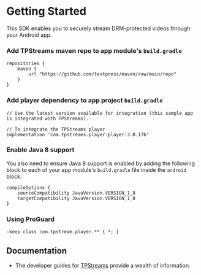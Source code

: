 # Getting Started
This SDK enables you to securely stream DRM-protected videos through your Android app.

### Add TPStreams maven repo to app module's `build.gradle`

```
repositories {
    maven {
        url "https://github.com/testpress/maven/raw/main/repo"
    }
}
```

### Add player dependency to app project `build.gradle`

```
// Use the latest version available for integration (this sample app is integrated with TPStreams).

// To integrate the TPStreams player
implementation 'com.tpstreams.player:player:3.0.17b'
```

### Enable Java 8 support

You also need to ensure Java 8 support is enabled by adding the following block to each of your app module's `build.gradle` file inside the `android` block:

```
compileOptions {
    sourceCompatibility JavaVersion.VERSION_1_8
    targetCompatibility JavaVersion.VERSION_1_8
}
```

### Using ProGuard

```
-keep class com.tpstream.player.** { *; }
```

## Documentation
* The developer guides for [TPStreams] provide a wealth of information.

[TPStreams]: https://developer.tpstreams.com/docs/mobile-sdk/android-native-sdk/getting-started